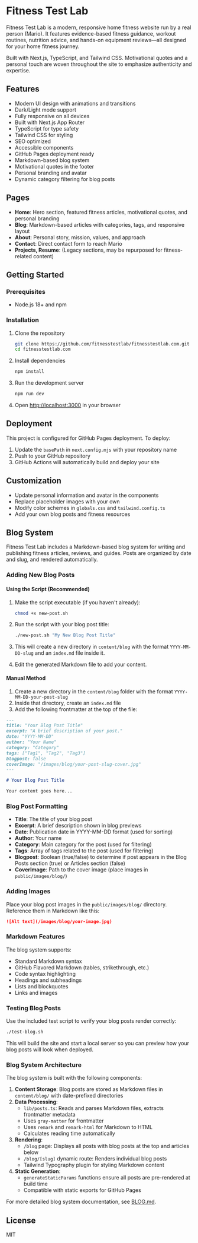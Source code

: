 
# Fitness Test Lab

Fitness Test Lab is a modern, responsive home fitness website run by a real person (Mario). It features evidence-based fitness guidance, workout routines, nutrition advice, and hands-on equipment reviews—all designed for your home fitness journey.

Built with Next.js, TypeScript, and Tailwind CSS. Motivational quotes and a personal touch are woven throughout the site to emphasize authenticity and expertise.


## Features

- Modern UI design with animations and transitions
- Dark/Light mode support
- Fully responsive on all devices
- Built with Next.js App Router
- TypeScript for type safety
- Tailwind CSS for styling
- SEO optimized
- Accessible components
- GitHub Pages deployment ready
- Markdown-based blog system
- Motivational quotes in the footer
- Personal branding and avatar
- Dynamic category filtering for blog posts


## Pages

- **Home**: Hero section, featured fitness articles, motivational quotes, and personal branding
- **Blog**: Markdown-based articles with categories, tags, and responsive layout
- **About**: Personal story, mission, values, and approach
- **Contact**: Direct contact form to reach Mario
- **Projects, Resume**: (Legacy sections, may be repurposed for fitness-related content)


## Getting Started


### Prerequisites

- Node.js 18+ and npm


### Installation

1. Clone the repository
   ```bash
   git clone https://github.com/fitnesstestlab/fitnesstestlab.com.git
   cd fitnesstestlab.com
   ```

2. Install dependencies
   ```bash
   npm install
   ```

3. Run the development server
   ```bash
   npm run dev
   ```

4. Open [http://localhost:3000](http://localhost:3000) in your browser


## Deployment

This project is configured for GitHub Pages deployment. To deploy:

1. Update the `basePath` in `next.config.mjs` with your repository name
2. Push to your GitHub repository
3. GitHub Actions will automatically build and deploy your site


## Customization

- Update personal information and avatar in the components
- Replace placeholder images with your own
- Modify color schemes in `globals.css` and `tailwind.config.ts`
- Add your own blog posts and fitness resources


## Blog System

Fitness Test Lab includes a Markdown-based blog system for writing and publishing fitness articles, reviews, and guides. Posts are organized by date and slug, and rendered automatically.


### Adding New Blog Posts

#### Using the Script (Recommended)

1. Make the script executable (if you haven't already):
   ```bash
   chmod +x new-post.sh
   ```

2. Run the script with your blog post title:
   ```bash
   ./new-post.sh "My New Blog Post Title"
   ```

3. This will create a new directory in `content/blog` with the format `YYYY-MM-DD-slug` and an `index.md` file inside it.

4. Edit the generated Markdown file to add your content.

#### Manual Method

1. Create a new directory in the `content/blog` folder with the format `YYYY-MM-DD-your-post-slug`
2. Inside that directory, create an `index.md` file
3. Add the following frontmatter at the top of the file:

```markdown
---
title: "Your Blog Post Title"
excerpt: "A brief description of your post."
date: "YYYY-MM-DD"
author: "Your Name"
category: "Category"
tags: ["Tag1", "Tag2", "Tag3"]
blogpost: false
coverImage: "/images/blog/your-post-slug-cover.jpg"
---

# Your Blog Post Title

Your content goes here...
```


### Blog Post Formatting

- **Title**: The title of your blog post
- **Excerpt**: A brief description shown in blog previews
- **Date**: Publication date in YYYY-MM-DD format (used for sorting)
- **Author**: Your name
- **Category**: Main category for the post (used for filtering)
- **Tags**: Array of tags related to the post (used for filtering)
- **Blogpost**: Boolean (true/false) to determine if post appears in the Blog Posts section (true) or Articles section (false)
- **CoverImage**: Path to the cover image (place images in `public/images/blog/`)


### Adding Images

Place your blog post images in the `public/images/blog/` directory. Reference them in Markdown like this:

```markdown
![Alt text](/images/blog/your-image.jpg)
```


### Markdown Features

The blog system supports:

- Standard Markdown syntax
- GitHub Flavored Markdown (tables, strikethrough, etc.)
- Code syntax highlighting
- Headings and subheadings
- Lists and blockquotes
- Links and images


### Testing Blog Posts

Use the included test script to verify your blog posts render correctly:

```bash
./test-blog.sh
```

This will build the site and start a local server so you can preview how your blog posts will look when deployed.


### Blog System Architecture

The blog system is built with the following components:

1. **Content Storage**: Blog posts are stored as Markdown files in `content/blog/` with date-prefixed directories
2. **Data Processing**:
   - `lib/posts.ts`: Reads and parses Markdown files, extracts frontmatter metadata
   - Uses `gray-matter` for frontmatter
   - Uses `remark` and `remark-html` for Markdown to HTML
   - Calculates reading time automatically
3. **Rendering**:
   - `/blog` page: Displays all posts with blog posts at the top and articles below
   - `/blog/[slug]` dynamic route: Renders individual blog posts
   - Tailwind Typography plugin for styling Markdown content
4. **Static Generation**:
   - `generateStaticParams` functions ensure all posts are pre-rendered at build time
   - Compatible with static exports for GitHub Pages

For more detailed blog system documentation, see [BLOG.md](BLOG.md).


## License

MIT
